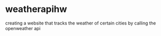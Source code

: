 # weatherapihw
creating a website that tracks the weather of certain cities by calling the openweather api
